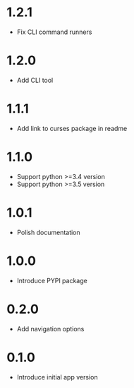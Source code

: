 1.2.1
=======
- Fix CLI command runners

1.2.0
=======
- Add CLI tool

1.1.1
=======
- Add link to curses package in readme

1.1.0
=======
- Support python >=3.4 version
- Support python >=3.5 version

1.0.1
=======
- Polish documentation

1.0.0
=======
- Introduce PYPI package

0.2.0
=======
- Add navigation options

0.1.0
=======
- Introduce initial app version